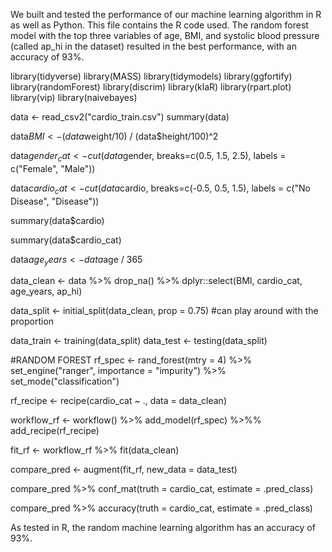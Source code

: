 We built and tested the performance of our machine learning algorithm in R as
well as Python. This file contains the R code used. The random forest model 
with the top three variables of age, BMI, and systolic blood pressure (called
ap_hi in the dataset) resulted in the best performance, with an accuracy of 93%.

library(tidyverse)
library(MASS)
library(tidymodels)
library(ggfortify)
library(randomForest)
library(discrim)
library(klaR)
library(rpart.plot)
library(vip)
library(naivebayes)

data <- read_csv2("cardio_train.csv")
summary(data)

data$BMI <- (data$weight/10) / (data$height/100)^2

data$gender_cat <- cut(data$gender, breaks=c(0.5, 1.5, 2.5), labels = c("Female", "Male"))

data$cardio_cat <- cut(data$cardio, breaks=c(-0.5, 0.5, 1.5), labels = c("No Disease", "Disease"))

summary(data$cardio)

summary(data$cardio_cat)

data$age_years <- data$age / 365

data_clean <- data %>% drop_na() %>% dplyr::select(BMI, cardio_cat, age_years, ap_hi)

data_split <- initial_split(data_clean, prop = 0.75) #can play around with the proportion

data_train <- training(data_split)
data_test <- testing(data_split)

#RANDOM FOREST
rf_spec <- rand_forest(mtry = 4) %>% set_engine("ranger", importance = "impurity") %>% set_mode("classification")

rf_recipe <- recipe(cardio_cat ~ ., data = data_clean)

workflow_rf <- workflow() %>% add_model(rf_spec) %>%% add_recipe(rf_recipe)

fit_rf <- workflow_rf %>% fit(data_clean)

compare_pred <- augment(fit_rf, new_data = data_test)

compare_pred %>% conf_mat(truth = cardio_cat, estimate = .pred_class)

compare_pred %>% accuracy(truth = cardio_cat, estimate = .pred_class)

As tested in R, the random machine learning algorithm has an accuracy of 93%.